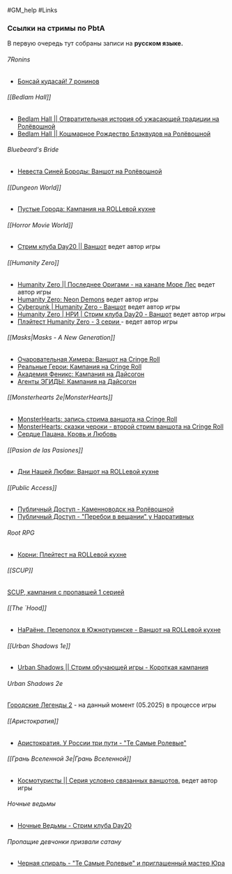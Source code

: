#GM_help #Links 

### Ссылки на стримы по PbtA
В первую очередь тут собраны записи на **русском языке.**

###### 7Ronins
- [Бонсай кудасай! 7 ронинов](https://www.youtube.com/live/zwLrisS_2EQ)
###### [[Bedlam Hall]]
- [Bedlam Hall || Отвратительная история об ужасающей традиции на Ролёвошной](https://www.youtube.com/watch?v=5aT3hIrld0M)
- [Bedlam Hall || Кошмарное Рождество Блэквудов на Ролёвошной](https://www.youtube.com/watch?v=-ilsiIqyx2U)

###### Bluebeard's Bride
- [Невеста Синей Бороды: Ваншот на Ролёвошной](https://youtu.be/o0Em_5oMVWk)

###### [[Dungeon World]]
- [Пустые Города: Кампания на ROLLевой кухне](https://youtu.be/R2r1WvUxeGk?list=PLLUGjsOmVPEiZTVeaPZqFF-_MVnXgBY1D)

###### [[Horror Movie World]]
- [Стрим клуба Day20 || Ваншот](https://www.youtube.com/watch?v=GR4jti-ZGKg) ведет автор игры

###### [[Humanity Zero]]
- [Humanity Zero || Последнее Оригами - на канале Море Лес](https://www.youtube.com/watch?v=c9dJHcCegG4&amp;list=PLSZTqAkJdcgHkM_BNlgFZsSV3BFG46PQr&amp;pp=iAQB) ведет автор игры
- [Humanity Zero: Neon Demons](https://www.youtube.com/watch?v=OdPhXgJZ8bs&amp;list=PLBI1FiAzjkTwTbGCOMm76C809kf0yXOAi) ведет автор игры
- [Cyberpunk | Humanity Zero - Ваншот](https://youtu.be/Wiw19IINz0M?list=PLBI1FiAzjkTz1Al0HUDmmSZ0KrcgBih15) ведет автор игры
- [Humanity Zero | НРИ | Стрим клуба Day20 - Ваншот](https://youtu.be/zYc4Ua98MfI) ведет автор игры
- [Плэйтест Humanity Zero - 3 серии ](https://www.youtube.com/playlist?list=PLkHe4_rM710JlDw9-8OZ2QubGIlSX71Cq) - ведет автор игры

###### [[Masks|Masks - A New Generation]]
- [Очаровательная Химера: Ваншот на Cringe Roll](https://youtu.be/AkDK66wqdlU?list=PLn2loT5jRlVll5koj2Sn2X_aQSpt461Wh)
- [Реальные Герои: Кампания на Cringe Roll](https://youtu.be/cEr6FTXb02I?list=PLn2loT5jRlVn5VxEEaTTh0a9fjaQf8txR)
- [Академия Феникс: Кампания на Дайсогон](https://youtu.be/dgqvTrJr5gY?list=PL2-91rlga7irv0Mdq8hJiTZxwYVmSej1w)
- [Агенты ЭГИДЫ: Кампания на Дайсогон](https://www.youtube.com/watch?v=bjYw1R15rbU&amp;list=PL2-91rlga7iqbVwwM2lFr5jRr9d8G5Ii3&amp;pp=iAQB)

###### [[Monsterhearts 2e|MonsterHearts]]
- [MonsterHearts: запись стрима ваншота на Cringe Roll](https://www.youtube.com/watch?v=5hsdI2YCtWs)
- [MonsterHearts: сказки чероки - второй стрим ваншота на Cringe Roll](https://www.youtube.com/watch?v=jTnyNKxIkxI)
- [Сердце Пацана. Кровь и Любовь](https://youtube.com/playlist?list=PLk1RI0AKRhgxaPQyuJx-vPdL79mAr5sZV&si=jP57JzqDCwQSG4PC)

###### [[Pasion de las Pasiones]]
- [Дни Нашей Любви: Ваншот на ROLLевой кухне](https://youtu.be/aaMatKA430U)

###### [[Public Access]] 
- [Публичный Доступ - Каменноводск на Ролёвошной](https://www.youtube.com/watch?v=KIl0h-zXgHw)
- [Публичный Доступ - "Перебои в вещании" у Нарративных](https://www.youtube.com/watch?v=1phDKJUaaGY&amp;list=PL2tmJM7Dx5cFE4xCfIMOR6lpC35874WZV)

###### Root RPG
- [Корни: Плейтест на ROLLевой кухне](https://youtu.be/aaMatKA430U)

###### [[SCUP]]
[SCUP, кампания с пропавшей 1 серией](https://www.youtube.com/playlist?list=PLkHe4_rM710Iy3cEwcY-okZR6rin8njnL)

###### [[The `Hood]]
- [НаРаёне. Переполох в Южнотуринске - Ваншот на ROLLевой кухне](https://youtu.be/y4Yjemau08Y?list=PLLUGjsOmVPEhQJdNgz7vWL9n9jiFrtP6u)

###### [[Urban Shadows 1e]]
- [Urban Shadows || Стрим обучающей игры - Короткая кампания](https://youtu.be/ANbaqNfPrN4)

###### Urban Shadows 2e
[Городские Легенды 2](https://youtube.com/playlist?list=PLkHe4_rM710IaQtRt-qUmDA2ynomUkz83&si=gFaNWj1907EfODK9) - на данный момент (05.2025) в процессе игры

###### [[Аристократия]]
- [Аристократия. У России три пути - "Те Самые Ролевые"](https://www.youtube.com/watch?v=4Y5TQhfLkOU)

###### [[Грань Вселенной 3e|Грань Вселенной]]
- [Космотуристы || Серия условно связанных ваншотов.](https://youtu.be/P0ykgregIak) ведет автор игры

###### Ночные ведьмы
- [Ночные Ведьмы - Стрим клуба Day20](https://www.youtube.com/watch?v=2wXu68LBo7I)

###### Пропащие девчонки призвали сатану
- [Черная спираль - "Те Самые Ролевые" и приглашенный мастер Юра](https://www.youtube.com/watch?v=M0QHIlXqHOA&amp;list=PLk1RI0AKRhgw6VCFHFTe5cv6hHMBxG8ph)